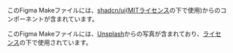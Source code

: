 このFigma Makeファイルには、[shadcn/ui](https://ui.shadcn.com/)([MITライセンス](https://github.com/shadcn-ui/ui/blob/main/LICENSE.md)の下で使用)からのコンポーネントが含まれています。

このFigma Makeファイルには、[Unsplash](https://unsplash.com)からの写真が含まれており、[ライセンス](https://unsplash.com/license)の下で使用されています。